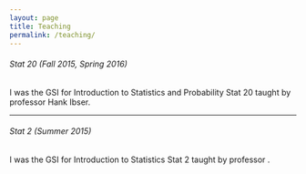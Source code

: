 ```yaml
---
layout: page
title: Teaching
permalink: /teaching/
---
```



###### Stat 20 (Fall 2015, Spring 2016)
I was the GSI for Introduction to Statistics and Probability Stat 20 taught by professor Hank Ibser.

---

###### Stat 2 (Summer 2015)
I was the GSI for Introduction to Statistics Stat 2 taught by professor .
<!-- I taught the morning 10am-11am recitation at 136 Barrows.
My Office Hour was on Wednesdays 11-12 at 1062 Evans . -->
